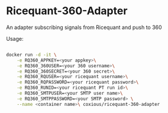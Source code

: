 # Ricequant-360-Adapter
An adapter subscribing signals from Ricequant and push to 360

Usage:

```bash

docker run -d -it \
    -e RQ360_APPKEY=<your appkey>\
    -e RQ360_360USER=<your 360 username>\
    -e RQ360_360SECRET=<your 360 secret>\
    -e RQ360_RQUSER=<your ricequant username>\
    -e RQ360_RQPASSWORD=<your ricequant password>\
    -e RQ360_RUNID=<your ricequant PT run id>\
    -e RQ360_SMTPUSER=<your SMTP user name>\
    -e RQ360_SMTPPASSWORD=<your SMTP password> \
    --name <container name>\ coxious/ricequant-360-adapter

```